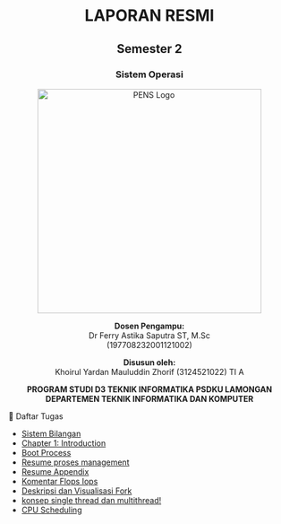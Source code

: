 <div align="center">

# LAPORAN RESMI

## Semester 2  
### Sistem Operasi  

<img src="https://upload.wikimedia.org/wikipedia/id/4/44/Logo_PENS.png" alt="PENS Logo" width="400">

**Dosen Pengampu:**  
Dr Ferry Astika Saputra ST, M.Sc  
(197708232001121002)  

**Disusun oleh:**  
Khoirul Yardan Mauluddin Zhorif (3124521022) TI A  

**PROGRAM STUDI D3 TEKNIK INFORMATIKA PSDKU LAMONGAN**  
**DEPARTEMEN TEKNIK INFORMATIKA DAN KOMPUTER**  

</div>
📂 Daftar Tugas

-  [Sistem Bilangan](Pertemuan1/README.md)
-  [Chapter 1: Introduction](Pertemuan2/README.md)
-  [Boot Process](Pertemuan3/README.md)
-  [Resume proses management](Pertemuan4/README.md)
-  [Resume Appendix](Pertemuan5/ResumeApendix.md)
-  [Komentar Flops Iops](Pertemuan5/flopsiops.md)
-  [Deskripsi dan Visualisasi Fork](Pertemuan6/README.md)
-  [konsep single thread dan multithread!](Pertemuan7/README.md)
-  [CPU Scheduling](pertemuan8/README.md)

